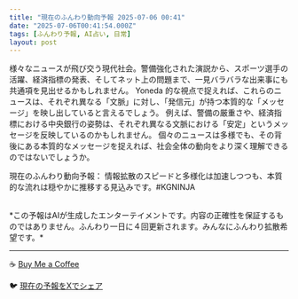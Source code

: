 ```yaml
---
title: "現在のふんわり動向予報 2025-07-06 00:41"
date: "2025-07-06T00:41:54.000Z"
tags: [ふんわり予報, AI占い, 日常]
layout: post
---
```


様々なニュースが飛び交う現代社会。警備強化された演説から、スポーツ選手の活躍、経済指標の発表、そしてネット上の問題まで、一見バラバラな出来事にも共通項を見出せるかもしれません。  Yoneda 的な視点で捉えれば、これらのニュースは、それぞれ異なる「文脈」に対し、「発信元」が持つ本質的な「メッセージ」を映し出していると言えるでしょう。  例えば、警備の厳重さや、経済指標における中央銀行の姿勢は、それぞれ異なる文脈における「安定」というメッセージを反映しているのかもしれません。  個々のニュースは多様でも、その背後にある本質的なメッセージを捉えれば、社会全体の動向をより深く理解できるのではないでしょうか。

現在のふんわり動向予報：
情報拡散のスピードと多様化は加速しつつも、本質的な流れは穏やかに推移する見込みです。#KGNINJA

<br>
*この予報はAIが生成したエンターテイメントです。内容の正確性を保証するものではありません。ふんわり一日に４回更新されます。みんなにふんわり拡散希望です。*

---
☕️ [Buy Me a Coffee](https://www.buymeacoffee.com/kgninja)

🐦 [現在の予報をXでシェア](https://twitter.com/intent/tweet?text=%E7%8F%BE%E5%9C%A8%E3%81%AE%E3%81%B5%E3%82%93%E3%82%8F%E3%82%8A%E4%BA%88%E5%A0%B1%3A%20%E3%80%8C%E6%A7%98%E3%80%85%E3%81%AA%E3%83%8B%E3%83%A5%E3%83%BC%E3%82%B9%E3%81%8C%E9%A3%9B%E3%81%B3%E4%BA%A4%E3%81%86%E7%8F%BE%E4%BB%A3%E7%A4%BE%E4%BC%9A%E3%80%82%E3%80%8D%23KGNINJA%20%E7%B6%9A%E3%81%8D%E3%81%AF%E3%83%96%E3%83%AD%E3%82%B0%E3%81%A7%EF%BC%81%F0%9F%91%87&url=https%3A%2F%2Fkg-ninja.github.io%2FFunwariyoso%2F)
